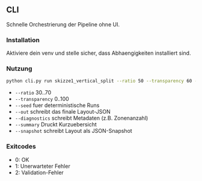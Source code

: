 ## CLI

Schnelle Orchestrierung der Pipeline ohne UI.

### Installation

Aktiviere dein venv und stelle sicher, dass Abhaengigkeiten installiert sind.

### Nutzung

```bash
python cli.py run skizze1_vertical_split --ratio 50 --transparency 60 --seed 1 --out out.json --diagnostics diag.json --summary --snapshot snap.json
```

- `--ratio` 30..70
- `--transparency` 0..100
- `--seed` fuer deterministische Runs
- `--out` schreibt das finale Layout-JSON
- `--diagnostics` schreibt Metadaten (z.B. Zonenanzahl)
- `--summary` Druckt Kurzuebersicht
- `--snapshot` schreibt Layout als JSON-Snapshot

### Exitcodes

- 0: OK
- 1: Unerwarteter Fehler
- 2: Validation-Fehler


